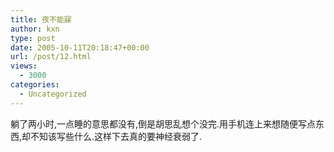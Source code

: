 ```yaml
---
title: 夜不能寐
author: kxn
type: post
date: 2005-10-11T20:18:47+00:00
url: /post/12.html
views:
  - 3000
categories:
  - Uncategorized
---
```


躺了两小时,一点睡的意思都没有,倒是胡思乱想个没完.用手机连上来想随便写点东西,却不知该写些什么.这样下去真的要神经衰弱了.
